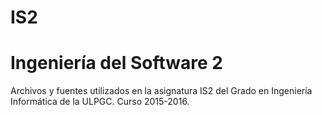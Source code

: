 # IS2
Ingeniería del Software 2
===
Archivos y fuentes utilizados en la asignatura IS2 del Grado en Ingeniería Informática de la ULPGC.
Curso 2015-2016.

